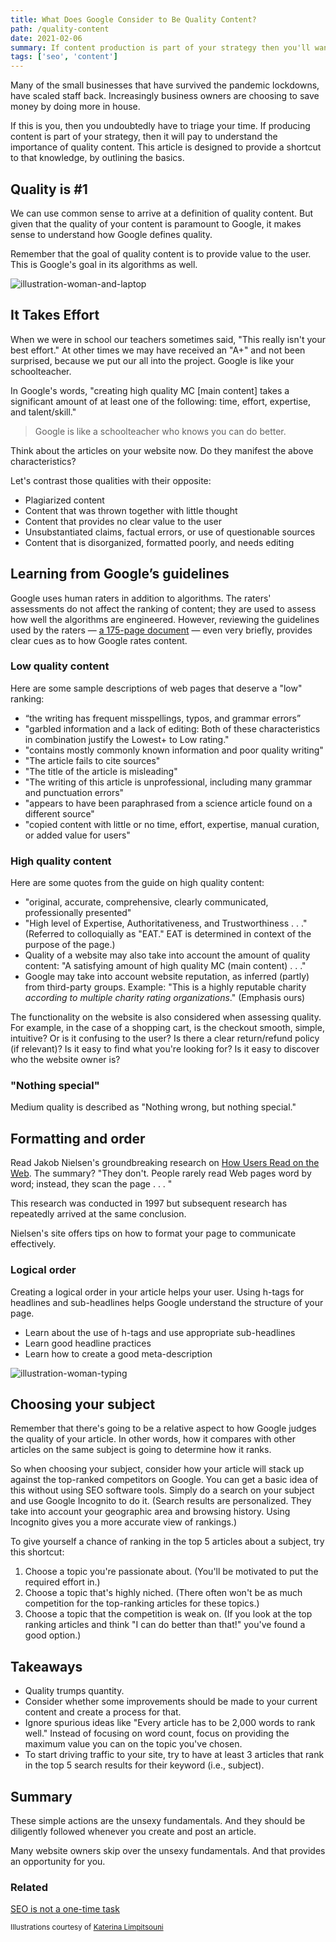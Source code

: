 ```yaml
---
title: What Does Google Consider to Be Quality Content? 
path: /quality-content
date: 2021-02-06
summary: If content production is part of your strategy then you'll want to understand how Google defines quality.
tags: ['seo', 'content']
---
```


Many of the small businesses that have survived the pandemic lockdowns, have scaled staff back. Increasingly business owners are choosing to save money by doing more in house. 

If this is you, then you undoubtedly have to triage your time. If producing content is part of your strategy, then it will pay to understand the importance of quality content. This article is designed to provide a shortcut to that knowledge, by outlining the basics. 

## Quality is #1 

We can use common sense to arrive at a definition of quality content. But given that the quality of your content is paramount to Google, it makes sense to understand how Google defines quality.

Remember that the goal of quality content is to provide value to the user. This is Google's goal in its algorithms as well.

![illustration-woman-and-laptop](https://res.cloudinary.com/icecloud7/image/upload/f_auto/v1618076953/SignalFox/illustration-woman-and-laptop_oax2up.png)


## It Takes Effort

When we were in school our teachers sometimes said, "This really isn't your best effort." At other times we may have received an "A+" and not been surprised, because we put our all into the project. Google is like your schoolteacher. 

In Google's words, "creating high quality MC [main content] takes a significant amount of at least one of the following: time, effort, expertise, and talent/skill."

> Google is like a schoolteacher who knows you can do better.

Think about the articles on your website now. Do they manifest the above characteristics? 

Let's contrast those qualities with their opposite: 
* Plagiarized content
* Content that was thrown together with little thought
* Content that provides no clear value to the user
* Unsubstantiated claims, factual errors, or use of questionable sources
* Content that is disorganized, formatted poorly, and needs editing


## Learning from Google’s guidelines

Google uses human raters in addition to algorithms. The raters' assessments do not affect the ranking of content; they are used to assess how well the algorithms are engineered. However, reviewing the guidelines used by the raters — <a href="https://static.googleusercontent.com/media/guidelines.raterhub.com/en//searchqualityevaluatorguidelines.pdf" target="blank">a 175-page document</a> — even very briefly, provides clear cues as to how Google rates content.

### Low quality content

Here are some sample descriptions of web pages that deserve a "low" ranking: 
* “the writing has frequent misspellings, typos, and grammar errors”
* "garbled information and a lack of editing: Both of these characteristics in combination justify the Lowest+ to Low rating."
* "contains mostly commonly known information and poor quality writing"
* "The article fails to cite sources"
* "The title of the article is misleading"
* "The writing of this article is unprofessional, including many grammar and punctuation errors"
* "appears to have been paraphrased from a science article found on a different source"
* "copied content with little or no time, effort, expertise, manual curation, or added value for users"

### High quality content

Here are some quotes from the guide on high quality content: 
* "original, accurate, comprehensive, clearly communicated, professionally presented"
* "High level of Expertise, Authoritativeness, and Trustworthiness . . ." (Referred to colloquially as "EAT." EAT is determined in context of the purpose of the page.)
* Quality of a website may also take into account the amount of quality content: "A satisfying amount of high quality MC (main content) . . ."
* Google may take into account website reputation, as inferred (partly) from third-party groups. Example: "This is a highly reputable charity <em>according to multiple charity rating organizations</em>." (Emphasis ours)

The functionality on the website is also considered when assessing quality. For example, in the case of a shopping cart, is the checkout smooth, simple, intuitive? Or is it confusing to the user? Is there a clear return/refund policy (if relevant)? Is it easy to find what you're looking for? Is it easy to discover who the website owner is? 

### "Nothing special"

Medium quality is described as "Nothing wrong, but nothing special."

## Formatting and order

Read Jakob Nielsen's groundbreaking research on <a href="https://www.nngroup.com/articles/how-users-read-on-the-web/" target="blank">How Users Read on the Web</a>. The summary? "They don't. People rarely read Web pages word by word; instead, they scan the page . . . "  

This research was conducted in 1997 but subsequent research has repeatedly arrived at the same conclusion. 

Nielsen's site offers tips on how to format your page to communicate effectively.

### Logical order

Creating a logical order in your article helps your user. Using h-tags for headlines and sub-headlines helps Google understand the structure of your page.

* Learn about the use of h-tags and use appropriate sub-headlines 
* Learn good headline practices
* Learn how to create a good meta-description 

![illustration-woman-typing](https://res.cloudinary.com/icecloud7/image/upload/f_auto/v1618077609/SignalFox/illustration-woman-typing_afeumm.png)


## Choosing your subject

Remember that there's going to be a relative aspect to how Google judges the quality of your article. In other words, how it compares with other articles on the same subject is going to determine how it ranks. 

So when choosing your subject, consider how your article will stack up against the top-ranked competitors on Google. You can get a basic idea of this without using SEO software tools. Simply do a search on your subject and use Google Incognito to do it. (Search results are personalized. They take into account your geographic area and browsing history. Using Incognito gives you a more accurate view of rankings.) 

To give yourself a chance of ranking in the top 5 articles about a subject, try this shortcut: 

1. Choose a topic you're passionate about. (You'll be motivated to put the required effort in.)
2. Choose a topic that's highly niched. (There often won't be as much competition for the top-ranking articles for these topics.)
3. Choose a topic that the competition is weak on. (If you look at the top ranking articles and think "I can do better than that!" you've found a good option.)


## Takeaways

* Quality trumps quantity.
* Consider whether some improvements should be made to your current content and create a process for that.
* Ignore spurious ideas like "Every article has to be 2,000 words to rank well." Instead of focusing on word count, focus on providing the maximum value you can on the topic you've chosen. 
* To start driving traffic to your site, try to have at least 3 articles that rank in the top 5 search results for their keyword (i.e., subject). 


## Summary

These simple actions are the unsexy fundamentals. And they should be diligently followed whenever you create and post an article. 

Many website owners skip over the unsexy fundamentals. And that provides an opportunity for you.


### Related

<a href="/seo-set-forget">SEO is not a one-time task</a>


<small>Illustrations courtesy of <a href="https://twitter.com/ninalimpi?lang=en" target="blank">Katerina Limpitsouni</a></small>
